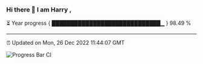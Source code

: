 ### Hi there 👋 I am Harry , 

⏳ Year progress { █████████████████████████████▁ } 98.49 %

---

⏰ Updated on Mon, 26 Dec 2022 11:44:07 GMT

![Progress Bar CI](https://github.com/duykhang68/duykhang68/workflows/Progress%20Bar%20CI/badge.svg)
